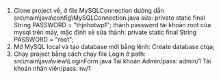 1. Clone project về, ở file MySQLConnection dường dẫn src\main\java\config\MySQLConnection.java sửa:
private static final String PASSWORD = "thjnhotwp1"; 
thành password tài khoản root của mysql trên máy, mặc định sẽ sửa thành:
private static final String PASSWORD = "root"; 
2. Mở MySQL local và tạo database mới bằng lệnh:
Create database ctqa;
3. Chạy project bằng cách chạy file Login ở path: src\main\java\view\LoginForm.java
Tài khoản Admin/pass: admin/1
Tài khoản nhân viên/pass: nv/1

